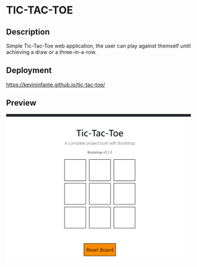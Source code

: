 # TIC-TAC-TOE

## Description
Simple Tic-Tac-Toe web application, the user can play against themself until achieving a draw or a three-in-a-row.

## Deployment
https://kevininfante.github.io/tic-tac-toe/

## Preview
![app gif](https://github.com/KevinInfante/tic-tac-toe/blob/main/tic-tac-toe.gif)